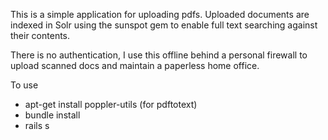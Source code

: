 This is a simple application for uploading pdfs. 
Uploaded documents are indexed in Solr using the sunspot gem to enable full text searching against their contents.

There is no authentication, I use this offline behind a personal firewall to upload scanned docs and
maintain a paperless home office.

To use

* apt-get install poppler-utils (for pdftotext)
* bundle install
* rails s
